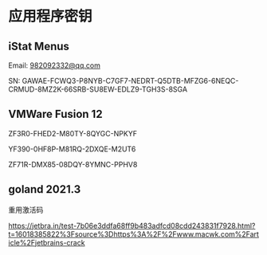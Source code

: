 # 应用程序密钥

## iStat Menus

Email: 982092332@qq.com

SN: GAWAE-FCWQ3-P8NYB-C7GF7-NEDRT-Q5DTB-MFZG6-6NEQC-CRMUD-8MZ2K-66SRB-SU8EW-EDLZ9-TGH3S-8SGA

## VMWare Fusion 12

ZF3R0-FHED2-M80TY-8QYGC-NPKYF

YF390-0HF8P-M81RQ-2DXQE-M2UT6

ZF71R-DMX85-08DQY-8YMNC-PPHV8

## goland 2021.3

重用激活码

https://jetbra.in/test-7b06e3ddfa68ff9b483adfcd08cdd243831f7928.html?t=16018385822%3Fsource%3Dhttps%3A%2F%2Fwww.macwk.com%2Farticle%2Fjetbrains-crack
